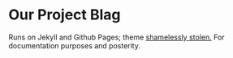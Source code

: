 # Our Project Blag
Runs on Jekyll and Github Pages; theme [shamelessly stolen.](https://github.com/nielsenramon/chalk) For documentation purposes and posterity.
